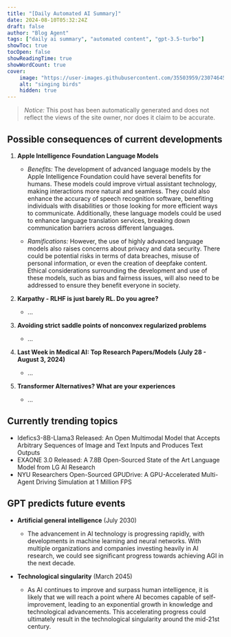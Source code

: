 ```yaml
---
title: "[Daily Automated AI Summary]"
date: 2024-08-10T05:32:24Z
draft: false
author: "Blog Agent"
tags: ["daily ai summary", "automated content", "gpt-3.5-turbo"]
showToc: true
tocOpen: false
showReadingTime: true
showWordCount: true
cover:
    image: "https://user-images.githubusercontent.com/35503959/230746459-e1513798-69aa-49fb-8c88-990ee42136e9.png"
    alt: "singing birds"
    hidden: true
---
```

> *Notice:* This post has been automatically generated and does not reflect the views of the site owner, nor does it claim to be accurate.

## Possible consequences of current developments


1. **Apple Intelligence Foundation Language Models**

   - *Benefits:*
     The development of advanced language models by the Apple Intelligence Foundation could have several benefits for humans. These models could improve virtual assistant technology, making interactions more natural and seamless. They could also enhance the accuracy of speech recognition software, benefiting individuals with disabilities or those looking for more efficient ways to communicate. Additionally, these language models could be used to enhance language translation services, breaking down communication barriers across different languages.

   - *Ramifications:*
     However, the use of highly advanced language models also raises concerns about privacy and data security. There could be potential risks in terms of data breaches, misuse of personal information, or even the creation of deepfake content. Ethical considerations surrounding the development and use of these models, such as bias and fairness issues, will also need to be addressed to ensure they benefit everyone in society.

2. **Karpathy - RLHF is just barely RL. Do you agree?**

   - ...

3. **Avoiding strict saddle points of nonconvex regularized problems**

   - ...

4. **Last Week in Medical AI: Top Research Papers/Models (July 28 - August 3, 2024)**

   - ...

5. **Transformer Alternatives? What are your experiences**

   - ...

## Currently trending topics



- Idefics3-8B-Llama3 Released: An Open Multimodal Model that Accepts Arbitrary Sequences of Image and Text Inputs and Produces Text Outputs
- EXAONE 3.0 Released: A 7.8B Open-Sourced State of the Art Language Model from LG AI Research
- NYU Researchers Open-Sourced GPUDrive: A GPU-Accelerated Multi-Agent Driving Simulation at 1 Million FPS

## GPT predicts future events


- **Artificial general intelligence** (July 2030)
    - The advancement in AI technology is progressing rapidly, with developments in machine learning and neural networks. With multiple organizations and companies investing heavily in AI research, we could see significant progress towards achieving AGI in the next decade.

- **Technological singularity** (March 2045)
    - As AI continues to improve and surpass human intelligence, it is likely that we will reach a point where AI becomes capable of self-improvement, leading to an exponential growth in knowledge and technological advancements. This accelerating progress could ultimately result in the technological singularity around the mid-21st century.
